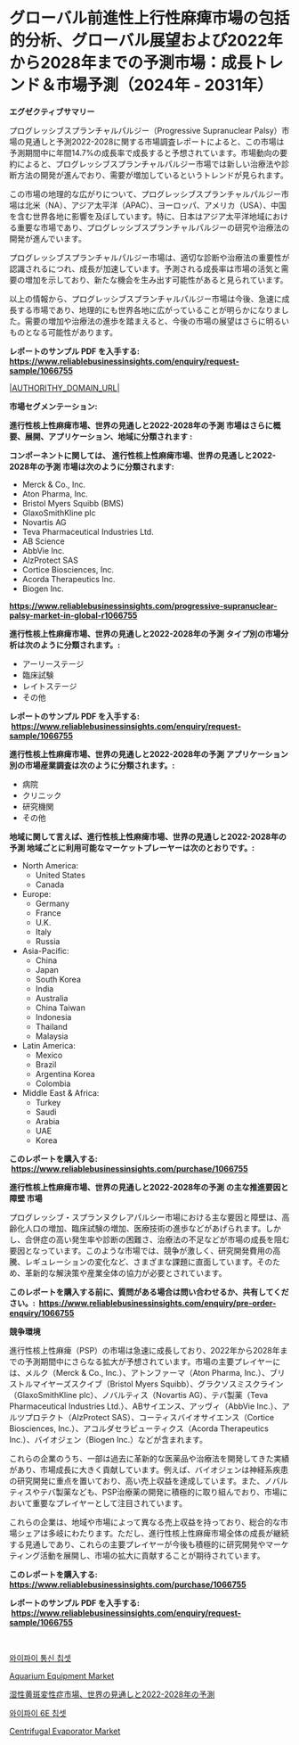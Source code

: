 <p><h1>グローバル前進性上行性麻痺市場の包括的分析、グローバル展望および2022年から2028年までの予測市場：成長トレンド＆市場予測（2024年 - 2031年）</h1></p><p><strong>エグゼクティブサマリー</strong></p>
<p><p>プログレッシブスプランチャルパルジー（Progressive Supranuclear Palsy）市場の見通しと予測2022-2028に関する市場調査レポートによると、この市場は予測期間中に年間14.7%の成長率で成長すると予想されています。市場動向の要約によると、プログレッシブスプランチャルパルジー市場では新しい治療法や診断方法の開発が進んでおり、需要が増加しているというトレンドが見られます。</p><p>この市場の地理的な広がりについて、プログレッシブスプランチャルパルジー市場は北米（NA）、アジア太平洋（APAC）、ヨーロッパ、アメリカ（USA）、中国を含む世界各地に影響を及ぼしています。特に、日本はアジア太平洋地域における重要な市場であり、プログレッシブスプランチャルパルジーの研究や治療法の開発が進んでいます。</p><p>プログレッシブスプランチャルパルジー市場は、適切な診断や治療法の重要性が認識されるにつれ、成長が加速しています。予測される成長率は市場の活気と需要の増加を示しており、新たな機会を生み出す可能性があると見られています。</p><p>以上の情報から、プログレッシブスプランチャルパルジー市場は今後、急速に成長する市場であり、地理的にも世界各地に広がっていることが明らかになりました。需要の増加や治療法の進歩を踏まえると、今後の市場の展望はさらに明るいものとなる可能性があります。</p></p>
<p><strong>レポートのサンプル PDF を入手する: <a href="https://www.reliablebusinessinsights.com/enquiry/request-sample/1066755">https://www.reliablebusinessinsights.com/enquiry/request-sample/1066755</a></strong></p>
<p><a href="|AUTHORITHY_DOMAIN_URL|">|AUTHORITHY_DOMAIN_URL|</a></p>
<p><strong>市場セグメンテーション:</strong></p>
<p><strong> 進行性核上性麻痺市場、世界の見通しと2022-2028年の予測 市場はさらに概要、展開、アプリケーション、地域に分類されます :</strong></p>
<p><strong>コンポーネントに関しては、 進行性核上性麻痺市場、世界の見通しと2022-2028年の予測 市場は次のように分類されます: &nbsp;</strong></p>
<p><ul><li>Merck & Co., Inc.</li><li>Aton Pharma, Inc.</li><li>Bristol Myers Squibb (BMS)</li><li>GlaxoSmithKline plc</li><li>Novartis AG</li><li>Teva Pharmaceutical Industries Ltd.</li><li>AB Science</li><li>AbbVie Inc.</li><li>AlzProtect SAS</li><li>Cortice Biosciences, Inc.</li><li>Acorda Therapeutics Inc.</li><li>Biogen Inc.</li></ul></p>
<p><strong><a href="https://www.reliablebusinessinsights.com/progressive-supranuclear-palsy-market-in-global-r1066755">https://www.reliablebusinessinsights.com/progressive-supranuclear-palsy-market-in-global-r1066755</a></strong></p>
<p><strong> 進行性核上性麻痺市場、世界の見通しと2022-2028年の予測 タイプ別の市場分析は次のように分類されます。:</strong></p>
<p><ul><li>アーリーステージ</li><li>臨床試験</li><li>レイトステージ</li><li>その他</li></ul></p>
<p><strong>レポートのサンプル PDF を入手する: &nbsp;<a href="https://www.reliablebusinessinsights.com/enquiry/request-sample/1066755">https://www.reliablebusinessinsights.com/enquiry/request-sample/1066755</a></strong></p>
<p><strong> 進行性核上性麻痺市場、世界の見通しと2022-2028年の予測 アプリケーション別の市場産業調査は次のように分類されます。:</strong></p>
<p><ul><li>病院</li><li>クリニック</li><li>研究機関</li><li>その他</li></ul></p>
<p><strong>地域に関して言えば、進行性核上性麻痺市場、世界の見通しと2022-2028年の予測 地域ごとに利用可能なマーケットプレーヤーは次のとおりです。:</strong></p>
<p><ul>
    <li>
        North America:
        <ul>
            <li>United States</li>
            <li>Canada</li>
        </ul>
    </li>
    <li>
        Europe:
        <ul>
            <li>Germany</li>
            <li>France</li>
            <li>U.K.</li>
            <li>Italy</li>
            <li>Russia</li>
        </ul>
    </li>
    <li>
        Asia-Pacific:
        <ul>
            <li>China</li>
            <li>Japan</li>
            <li>South Korea</li>
            <li>India</li>
            <li>Australia</li>
            <li>China Taiwan</li>
            <li>Indonesia</li>
            <li>Thailand</li>
            <li>Malaysia</li>
        </ul>
    </li>
    <li>
        Latin America:
        <ul>
            <li>Mexico</li>
            <li>Brazil</li>
            <li>Argentina Korea</li>
            <li>Colombia</li>
        </ul>
    </li>
    <li>
        Middle East & Africa:
        <ul>
            <li>Turkey</li>
            <li>Saudi</li>
            <li>Arabia</li>
            <li>UAE</li>
            <li>Korea</li>
        </ul>
    </li>
    </ul></p>
<p><strong>このレポートを購入する: &nbsp;<a href="https://www.reliablebusinessinsights.com/purchase/1066755">https://www.reliablebusinessinsights.com/purchase/1066755</a></strong></p>
<p><strong>進行性核上性麻痺市場、世界の見通しと2022-2028年の予測 の主な推進要因と障壁 市場</strong></p>
<p><p>プログレッシブ・スプランヌクレアパルシー市場における主な要因と障壁は、高齢化人口の増加、臨床試験の増加、医療技術の進歩などがあげられます。しかし、合併症の高い発生率や診断の困難さ、治療法の不足などが市場の成長を阻む要因となっています。このような市場では、競争が激しく、研究開発費用の高騰、レギュレーションの変化など、さまざまな課題に直面しています。そのため、革新的な解決策や産業全体の協力が必要とされています。</p></p>
<p><strong>このレポートを購入する前に、質問がある場合は問い合わせるか、共有してください。:&nbsp; <a href="https://www.reliablebusinessinsights.com/enquiry/pre-order-enquiry/1066755">https://www.reliablebusinessinsights.com/enquiry/pre-order-enquiry/1066755</a></strong></p>
<p><strong>競争環境</strong></p>
<p><p>進行性核上性麻痺（PSP）の市場は急速に成長しており、2022年から2028年までの予測期間中にさらなる拡大が予想されています。市場の主要プレイヤーには、メルク（Merck & Co., Inc.）、アトンファーマ（Aton Pharma, Inc.）、ブリストルマイヤーズスクイブ（Bristol Myers Squibb）、グラクソスミスクライン（GlaxoSmithKline plc）、ノバルティス（Novartis AG）、テバ製薬（Teva Pharmaceutical Industries Ltd.）、ABサイエンス、アッヴィ（AbbVie Inc.）、アルツプロテクト（AlzProtect SAS）、コーティスバイオサイエンス（Cortice Biosciences, Inc.）、アコルダセラピューティクス（Acorda Therapeutics Inc.）、バイオジェン（Biogen Inc.）などが含まれます。</p><p>これらの企業のうち、一部は過去に革新的な医薬品や治療法を開発してきた実績があり、市場成長に大きく貢献しています。例えば、バイオジェンは神経系疾患の研究開発に重点を置いており、高い売上収益を達成しています。また、ノバルティスやテバ製薬なども、PSP治療薬の開発に積極的に取り組んでおり、市場において重要なプレイヤーとして注目されています。</p><p>これらの企業は、地域や市場によって異なる売上収益を持っており、総合的な市場シェアは多岐にわたります。ただし、進行性核上性麻痺市場全体の成長が継続する見通しであり、これらの主要プレイヤーが今後も積極的に研究開発やマーケティング活動を展開し、市場の拡大に貢献することが期待されています。</p></p>
<p><strong>このレポートを購入する: &nbsp; <a href="https://www.reliablebusinessinsights.com/purchase/1066755">https://www.reliablebusinessinsights.com/purchase/1066755</a></strong></p>
<p><strong>レポートのサンプル PDF を入手する: &nbsp;<a href="https://www.reliablebusinessinsights.com/enquiry/request-sample/1066755">https://www.reliablebusinessinsights.com/enquiry/request-sample/1066755</a></strong><strong></strong></p>
<p>&nbsp;</p>
<p><p><a href="https://github.com/mithunmistry2258/Market-Research-Report-List-1/blob/main/8970535119511.md">와이파이 통신 칩셋</a></p><p><a href="https://issuu.com/reportprime-2/docs/aquarium-equipment-market-size-2030.pptx">Aquarium Equipment Market</a></p><p><a href="https://github.com/MosesSpinka1914/Market-Research-Report-List-2/blob/main/7126798131069.md">湿性黄斑変性症市場、世界の見通しと2022-2028年の予測</a></p><p><a href="https://github.com/konokaryan/Market-Research-Report-List-1/blob/main/9518539119512.md">와이파이 6E 칩셋</a></p><p><a href="https://issuu.com/reportprime-2/docs/centrifugal-evaporator-market-size-2030.pptx">Centrifugal Evaporator Market</a></p></p>